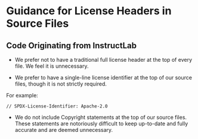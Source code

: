 # Guidance for License Headers in Source Files

## Code Originating from InstructLab

* We prefer not to have a traditional full license header at the top of every
  file. We feel it is unnecessary.

* We prefer to have a single-line license identifier at the top of our source
  files, though it is not strictly required.

For example:

```text
// SPDX-License-Identifier: Apache-2.0
```

* We do not include Copyright statements at the top of our source files. These
  statements are notoriously difficult to keep up-to-date and fully accurate and
  are deemed unnecessary.
